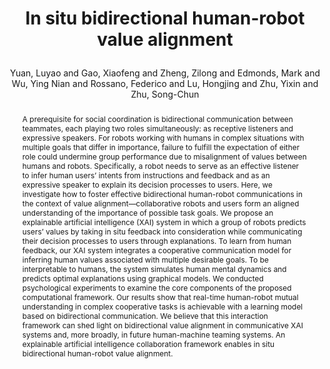 ---
layout: pub
type: journal
key: bidirectional22scirob
title: >
    In situ bidirectional human-robot value alignment
author: Yuan, Luyao and Gao, Xiaofeng and Zheng, Zilong and Edmonds, Mark and Wu, Ying Nian and Rossano, Federico and Lu, Hongjing and Zhu, Yixin and Zhu, Song-Chun 
equalauthor: Yuan, Luyao and Gao, Xiaofeng and Zheng, Zilong
correspondance: Yuan, Luyao and Lu, Hongjing and Zhu, Yixin and Zhu, Song-Chun
website: https://yzhu.io/publication/teaming2022scirob/
abbr: ScienceRobotics
journal: Science Robotics
supp: https://www.science.org/action/downloadSupplement?doi=10.1126%2Fscirobotics.abm4183&file=scirobotics.abm4183_sm.pdf
video: https://vimeo.com/730025438
code: https://doi.org/10.5068/D1XT3V
year: 2022
sticky: false
abstract: >
    A prerequisite for social coordination is bidirectional communication between teammates, each playing two roles simultaneously: as receptive listeners and expressive speakers. For robots working with humans in complex situations with multiple goals that differ in importance, failure to fulfill the expectation of either role could undermine group performance due to misalignment of values between humans and robots. Specifically, a robot needs to serve as an effective listener to infer human users’ intents from instructions and feedback and as an expressive speaker to explain its decision processes to users. Here, we investigate how to foster effective bidirectional human-robot communications in the context of value alignment—collaborative robots and users form an aligned understanding of the importance of possible task goals. We propose an explainable artificial intelligence (XAI) system in which a group of robots predicts users’ values by taking in situ feedback into consideration while communicating their decision processes to users through explanations. To learn from human feedback, our XAI system integrates a cooperative communication model for inferring human values associated with multiple desirable goals. To be interpretable to humans, the system simulates human mental dynamics and predicts optimal explanations using graphical models. We conducted psychological experiments to examine the core components of the proposed computational framework. Our results show that real-time human-robot mutual understanding in complex cooperative tasks is achievable with a learning model based on bidirectional communication. We believe that this interaction framework can shed light on bidirectional value alignment in communicative XAI systems and, more broadly, in future human-machine teaming systems. An explainable artificial intelligence collaboration framework enables in situ bidirectional human-robot value alignment.
bibtex: >
    @article{
        doi:10.1126/scirobotics.abm4183,
        author = {Luyao Yuan  and Xiaofeng Gao  and Zilong Zheng  and Mark Edmonds  and Ying Nian Wu  and Federico Rossano  and Hongjing Lu  and Yixin Zhu  and Song-Chun Zhu },
        title = {In situ bidirectional human-robot value alignment},
        journal = {Science Robotics},
        volume = {7},
        number = {68},
        pages = {eabm4183},
        year = {2022},
        doi = {10.1126/scirobotics.abm4183},
        URL = {https://www.science.org/doi/abs/10.1126/scirobotics.abm4183},
        eprint = {https://www.science.org/doi/pdf/10.1126/scirobotics.abm4183}
    }
---
